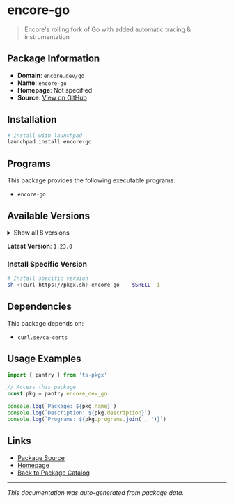 # encore-go

> Encore's rolling fork of Go with added automatic tracing & instrumentation

## Package Information

- **Domain**: `encore.dev/go`
- **Name**: `encore-go`
- **Homepage**: Not specified
- **Source**: [View on GitHub](https://github.com/pkgxdev/pantry/tree/main/projects/encore.dev/go/package.yml)

## Installation

```bash
# Install with launchpad
launchpad install encore-go
```

## Programs

This package provides the following executable programs:

- `encore-go`

## Available Versions

<details>
<summary>Show all 8 versions</summary>

- `1.23.0`, `1.22.5`, `1.22.0`, `1.21.6`, `1.21.5`
- `1.21.4`, `1.21.3`, `1.21.1`

</details>

**Latest Version**: `1.23.0`

### Install Specific Version

```bash
# Install specific version
sh <(curl https://pkgx.sh) encore-go -- $SHELL -i
```

## Dependencies

This package depends on:

- `curl.se/ca-certs`

## Usage Examples

```typescript
import { pantry } from 'ts-pkgx'

// Access this package
const pkg = pantry.encore_dev_go

console.log(`Package: ${pkg.name}`)
console.log(`Description: ${pkg.description}`)
console.log(`Programs: ${pkg.programs.join(', ')}`)
```

## Links

- [Package Source](https://github.com/pkgxdev/pantry/tree/main/projects/encore.dev/go/package.yml)
- [Homepage](#)
- [Back to Package Catalog](../package-catalog.md)

---

*This documentation was auto-generated from package data.*
